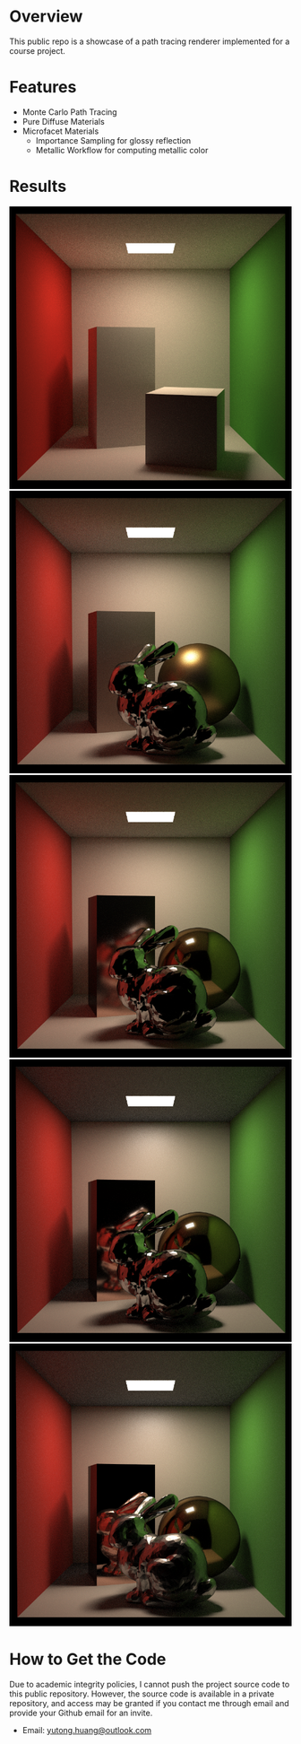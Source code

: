 # Overview
This public repo is a showcase of a path tracing renderer implemented for a course project.

# Features
- Monte Carlo Path Tracing
- Pure Diffuse Materials
- Microfacet Materials
  - Importance Sampling for glossy reflection
  - Metallic Workflow for computing metallic color

# Results
![](img/result3.png)
![](img/result2.png)
![](img/result1.png)
![](img/result4.png)
![](img/result5.png)

# How to Get the Code

Due to academic integrity policies, I cannot push the project source code to this public repository. However, the source code is available in a private repository, and access may be granted if you contact me through email and provide your Github email for an invite.

- Email: yutong.huang@outlook.com